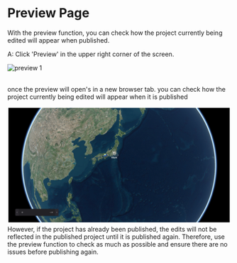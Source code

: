 # Preview Page
With the preview function, you can check how the project currently being edited will appear when published.

A: Click 'Preview' in the upper right corner of the screen.

![preview 1](https://github.com/CS-eukarya/User-Manual-English-/assets/154571156/79dbf922-9999-41e6-b351-62ab08a1b878)
<br>
<br>

once the preview will open's in a new browser tab. you can check how the project currently being edited will appear when it is published

![sef.png](Preview%20Page%2002523931122c4cf0aa1d061ab8dd26c6/sef.png)
<br>
However, if the project has already been published, the edits will not be reflected in the published project until it is published again. Therefore, use the preview function to check as much as possible and ensure there are no issues before publishing again.
